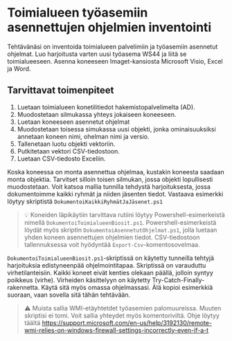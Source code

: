 # Toimialueen työasemiin asennettujen ohjelmien inventointi

Tehtävänäsi on inventoida toimialueen palvelimiin ja työasemiin asennetut
ohjelmat. Luo harjoitusta varten uusi työasema WS44 ja liitä se toimialueeseen.
Asenna koneeseen Imaget-kansiosta Microsoft Visio, Excel ja Word.

## Tarvittavat toimenpiteet

1. Luetaan toimialueen konetilitiedot hakemistopalvelimelta (AD).
2. Muodostetaan silmukassa yhteys jokaiseen koneeseen.
3. Luetaan koneeseen asennetut ohjelmat
4. Muodostetaan toisessa simukassa uusi objekti, jonka ominaisuuksiksi annetaan koneen nimi, ohelman nimi ja versio.
5. Tallenetaan luotu objekti vektoriin.
6. Putkitetaan vektori CSV-tiedostoon.
7. Luetaan CSV-tiedosto Exceliin.

Koska koneessa on monta asennettua ohjelmaa, kustakin koneesta saadaan monta
objektia. Tarvitset silloin toisen silmukan, jossa objekti lopullisesti
muodostetaan. Voit katsoa mallia tunnilla tehdystä harjoituksesta, jossa
dokumentoimme kaikki ryhmät ja niiden jäsenten tiedot. Vastaava esimerkki löytyy
skriptistä `DokumentoiKaikkiRyhmätJaJäsenet.ps1`

> :bulb: Koneiden läpikäytiin tarvittava rutiini löytyy Powershell-esimerkeistä nimellä `DokumentoiToimialueenBiosit.ps1`.
Powershell-esimerkeistä löydät myös skriptin `DokumentoiAsennetutOhjelmat.ps1`,
jolla luetaan yhden koneen asennettujen ohjelmien tiedot. CSV-tiedostoon
tallennuksessa voit hyödyntää `Export-Csv`-komentosovelmaa.

`DokumentoiToimialueenBiosit.ps1`-skriptissä on käytetty tunneilla tehtyjä
harjoituksia edistyneenpää ohjelmointitapaa. Skriptissä on varauduttu
virhetilanteisiin. Kaikki koneet eivät kenties olekaan päällä, jolloin syntyy
poikkeus (virhe). Virheiden käsittelyyn on käytetty Try-Catch-Finally-rakennetta.
Käytä sitä myös omassa ohjelmassasi. Älä kopioi esimerkkiä suoraan, vaan sovella
sitä tähän tehtävään.

> :warning: Muista sallia WMI-etäyhtetdet työasemien palomuureissa. Muuten
skriptisi ei tomi. Voit sallia yhteydet myös komentoriviltä. Ohje löytyy täältä https://support.microsoft.com/en-us/help/3192130/remote-wmi-relies-on-windows-firewall-settings-incorrectly-even-if-a-t
